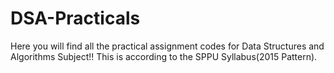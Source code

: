 # DSA-Practicals

Here you will find all the practical assignment codes for Data Structures and Algorithms Subject!!
This is according to the SPPU Syllabus(2015 Pattern).
